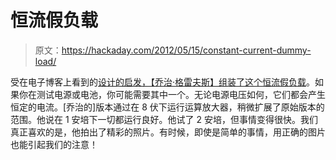 # 恒流假负载

> 原文：<https://hackaday.com/2012/05/15/constant-current-dummy-load/>

受在电子博客上看到的[设计的启发，【乔治·格雷夫斯】组装了这个](http://forums.adafruit.com/viewtopic.php?f=44&t=28487)[恒流假负载](http://forums.adafruit.com/viewtopic.php?f=44&t=28487)。如果你在测试电源或电池，你可能需要其中一个。无论电源电压如何，它们都会产生恒定的电流。[乔治的]版本通过在 8 伏下运行运算放大器，稍微扩展了原始版本的范围。他说在 1 安培下一切都运行良好。他试了 2 安培，但事情变得很快。我们真正喜欢的是，他拍出了精彩的照片。有时候，即使是简单的事情，用正确的图片也能引起我们的注意！